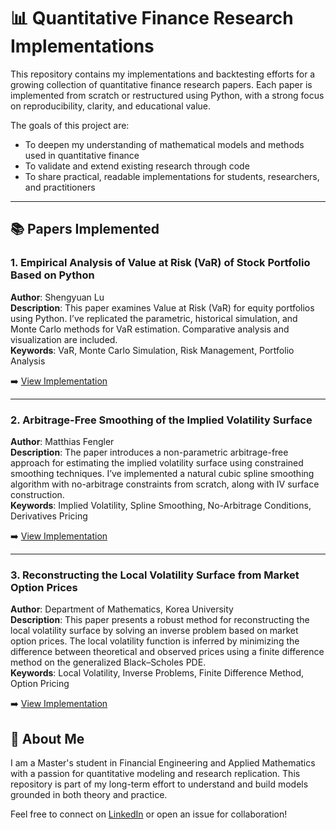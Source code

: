 # 📊 Quantitative Finance Research Implementations

This repository contains my implementations and backtesting efforts for a growing collection of quantitative finance research papers. Each paper is implemented from scratch or restructured using Python, with a strong focus on reproducibility, clarity, and educational value.

The goals of this project are:

- To deepen my understanding of mathematical models and methods used in quantitative finance  
- To validate and extend existing research through code  
- To share practical, readable implementations for students, researchers, and practitioners

---

## 📚 Papers Implemented

### 1. **Empirical Analysis of Value at Risk (VaR) of Stock Portfolio Based on Python**  
**Author**: Shengyuan Lu  
**Description**: This paper examines Value at Risk (VaR) for equity portfolios using Python. I’ve replicated the parametric, historical simulation, and Monte Carlo methods for VaR estimation. Comparative analysis and visualization are included.  
**Keywords**: VaR, Monte Carlo Simulation, Risk Management, Portfolio Analysis  

➡️ [View Implementation](https://github.com/Jeetmu/Empirical-Analysis-of-Value-at-Risk-VaR-of-Stock-Portfolio)

---

### 2. **Arbitrage-Free Smoothing of the Implied Volatility Surface**  
**Author**: Matthias Fengler  
**Description**: The paper introduces a non-parametric arbitrage-free approach for estimating the implied volatility surface using constrained smoothing techniques. I’ve implemented a natural cubic spline smoothing algorithm with no-arbitrage constraints from scratch, along with IV surface construction.  
**Keywords**: Implied Volatility, Spline Smoothing, No-Arbitrage Conditions, Derivatives Pricing  

➡️ [View Implementation](https://github.com/Jeetmu/Arbitrage-free-smoothing-of-the-implied-volatility-surface)

---

### 3. **Reconstructing the Local Volatility Surface from Market Option Prices**
**Author**: Department of Mathematics, Korea University  
**Description**: This paper presents a robust method for reconstructing the local volatility surface by solving an inverse problem based on market option prices. The local volatility function is inferred by minimizing the difference between theoretical and observed prices using a finite difference method on the generalized Black–Scholes PDE.  
**Keywords**: Local Volatility, Inverse Problems, Finite Difference Method, Option Pricing

➡️ [View Implementation](https://github.com/Jeetmu/local_volatility_model)

## 🧠 About Me

I am a Master's student in Financial Engineering and Applied Mathematics with a passion for quantitative modeling and research replication. This repository is part of my long-term effort to understand and build models grounded in both theory and practice.

Feel free to connect on [LinkedIn](https://www.linkedin.com/in/geet-mukherjee/) or open an issue for collaboration!
